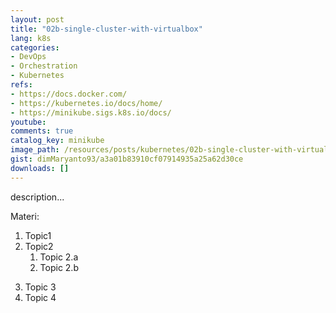 ```yaml
---
layout: post
title: "02b-single-cluster-with-virtualbox"
lang: k8s
categories:
- DevOps
- Orchestration
- Kubernetes
refs: 
- https://docs.docker.com/
- https://kubernetes.io/docs/home/
- https://minikube.sigs.k8s.io/docs/
youtube: 
comments: true
catalog_key: minikube
image_path: /resources/posts/kubernetes/02b-single-cluster-with-virtualbox
gist: dimMaryanto93/a3a01b83910cf07914935a25a62d30ce
downloads: []
---
```



description...

Materi: 

1. Topic1
2. Topic2
    1. Topic 2.a
    2. Topic 2.b
<!--more-->
3. Topic 3
4. Topic 4